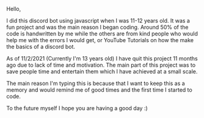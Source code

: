 Hello,

I did this discord bot using javascript when I was 11-12 years old. It was a fun project and was the main reason I began coding. Around 50% of the code is handwritten by me while the others are from kind people who would help me with the errors I would get, or YouTube Tutorials on how the make the basics of a discord bot.

As of 11/2/2021 (Currently I'm 13 years old) I have quit this project 11 months ago due to lack of time and motivation. The main part of this project was to save people time and entertain them which I have achieved at a small scale.

The main reason I'm typing this is because that I want to keep this as a memory and would remind me of good times and the first time I started to code.

To the future myself I hope you are having a good day :)
